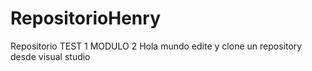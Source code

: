 # RepositorioHenry
Repositorio TEST 1 MODULO 2 
Hola mundo edite y clone un repository desde visual studio
